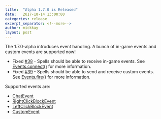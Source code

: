 ```yaml
---
title:  "Alpha 1.7.0 is Released"
date:   2017-10-14 13:00:00
categories: release
excerpt_separator: <!--more-->
author: mickkay
layout: post
---
```

The 1.7.0-alpha introduces event handling. A bunch of in-game events and custom events are supported now!
<!--more-->

* Fixed [#38](https://github.com/wizards-of-lua/wizards-of-lua/issues/38) - Spells should be able to receive in-game events. See [Events.connect()](/modules/Events/#connect) for more information.
* Fixed [#39](https://github.com/wizards-of-lua/wizards-of-lua/issues/39) - Spells should be able to send and receive custom events. See [Events.fire()](/modules/Events/#fire) for more information.

Supported events are:
* [ChatEvent](/modules/ChatEvent/)
* [RightClickBlockEvent](/modules/RightClickBlockEvent/)
* [LeftClickBlockEvent](/modules/LeftClickBlockEvent/)
* [CustomEvent](/modules/CustomEvent/)
